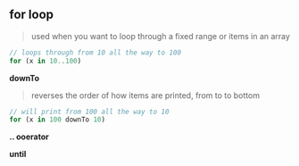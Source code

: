 ## for loop
> used when you want to loop through a fixed range or items in an array

```js
// loops through from 10 all the way to 100
for (x in 10..100)
```

**downTo**
> reverses the order of how items are printed, from to to bottom
```js
// will print from 100 all the way to 10
for (x in 100 downTo 10)
```

**.. ooerator**

**until**
